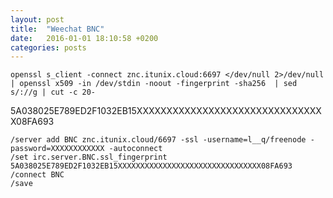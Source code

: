 ```yaml
---
layout: post
title:  "Weechat BNC"
date:   2016-01-01 18:10:58 +0200
categories: posts
---
```

 
```
openssl s_client -connect znc.itunix.cloud:6697 </dev/null 2>/dev/null | openssl x509 -in /dev/stdin -noout -fingerprint -sha256  | sed s/://g | cut -c 20-
```

5A038025E789ED2F1032EB15XXXXXXXXXXXXXXXXXXXXXXXXXXXXXXXX08FA693

```
/server add BNC znc.itunix.cloud/6697 -ssl -username=l__q/freenode -password=XXXXXXXXXXXX -autoconnect
/set irc.server.BNC.ssl_fingerprint 5A038025E789ED2F1032EB15XXXXXXXXXXXXXXXXXXXXXXXXXXXXXXXX08FA693
/connect BNC
/save
```